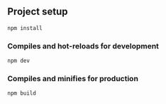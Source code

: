 

## Project setup

```
npm install
```

### Compiles and hot-reloads for development

```
npm dev
```

### Compiles and minifies for production

```
npm build
```

